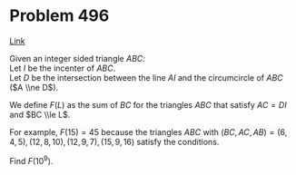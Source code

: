 # Problem 496

[Link](https://projecteuler.net/problem=496)

Given an integer sided triangle $ABC$:  
Let $I$ be the incenter of $ABC$.  
Let $D$ be the intersection between the line $AI$ and the circumcircle of $ABC$ ($A \\ne D$).

We define $F(L)$ as the sum of $BC$ for the triangles $ABC$ that satisfy $AC = DI$ and $BC \\le L$.

For example, $F(15) = 45$ because the triangles $ABC$ with $(BC,AC,AB) = (6,4,5), (12,8,10), (12,9,7), (15,9,16)$ satisfy the conditions.

Find $F(10^9)$.